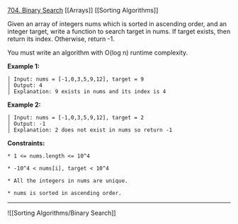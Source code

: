 [704. Binary Search]( https://leetcode.com/problems/binary-search/)
[[Arrays]]
[[Sorting Algorithms]]

Given an array of integers nums which is sorted in ascending order, and an integer target, write a function to search target in nums. If target exists, then return its index. Otherwise, return -1.

You must write an algorithm with O(log n) runtime complexity.

**Example 1:**

	│ Input: nums = [-1,0,3,5,9,12], target = 9
	│ Output: 4
	│ Explanation: 9 exists in nums and its index is 4

**Example 2:**

	│ Input: nums = [-1,0,3,5,9,12], target = 2
	│ Output: -1
	│ Explanation: 2 does not exist in nums so return -1

**Constraints:**

	* 1 <= nums.length <= 10^4
	
	* -10^4 < nums[i], target < 10^4
	
	* All the integers in nums are unique.
	
	* nums is sorted in ascending order.

---

![[Sorting Algorithms/Binary Search]]